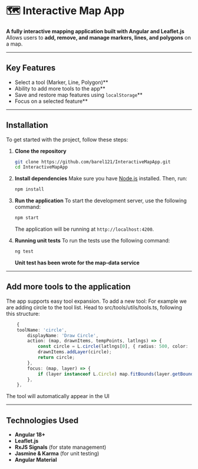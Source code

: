 # 🗺️ Interactive Map App

**A fully interactive mapping application built with Angular and Leaflet.js**  
Allows users to **add, remove, and manage markers, lines, and polygons** on a map.

---

## **Key Features**

- Select a tool (Marker, Line, Polygon)\*\*
- Ability to add more tools to the app\*\*
- Save and restore map features using `localStorage`\*\*
- Focus on a selected feature\*\*

---

## Installation

To get started with the project, follow these steps:

1. **Clone the repository**

   ```sh
   git clone https://github.com/barel121/InteractiveMapApp.git
   cd InteractiveMapApp
   ```

2. **Install dependencies**
   Make sure you have [Node.js](https://nodejs.org/) installed. Then, run:

   ```sh
   npm install
   ```

3. **Run the application**
   To start the development server, use the following command:
   ```sh
   npm start
   ```
   The application will be running at `http://localhost:4200`.
4. **Running unit tests**
   To run the tests use the following command:
   ```sh
   ng test
   ```
   **Unit test has been wrote for the map-data service**

---

## Add more tools to the application

The app supports easy tool expansion. To add a new tool:
For example we are adding circle to the tool list.
Head to src/tools/utils/tools.ts, following this structure:

```ts
    {
    toolName: 'circle',
        displayName: 'Draw Circle',
        action: (map, drawnItems, tempPoints, latlngs) => {
            const circle = L.circle(latlngs[0], { radius: 500, color: 'red' }).addTo(map);
            drawnItems.addLayer(circle);
            return circle;
        },
        focus: (map, layer) => {
            if (layer instanceof L.Circle) map.fitBounds(layer.getBounds());
        },
    },
```

The tool will automatically appear in the UI

---

## **Technologies Used**

- **Angular 18+**
- **Leaflet.js**
- **RxJS Signals** (for state management)
- **Jasmine & Karma** (for unit testing)
- **Angular Material**
